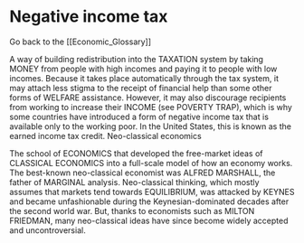 # Negative income tax

Go back to the [[Economic_Glossary]]


A way of building redistribution into the TAXATION system by taking MONEY from people with high incomes and paying it to people with low incomes. Because it takes place automatically through the tax system, it may attach less stigma to the receipt of financial help than some other forms of WELFARE assistance. However, it may also discourage recipients from working to increase their INCOME (see POVERTY TRAP), which is why some countries have introduced a form of negative income tax that is available only to the working poor. In the United States, this is known as the earned income tax credit.
Neo-classical economics

The school of ECONOMICS that developed the free-market ideas of CLASSICAL ECONOMICS into a full-scale model of how an economy works. The best-known neo-classical economist was ALFRED MARSHALL, the father of MARGINAL analysis. Neo-classical thinking, which mostly assumes that markets tend towards EQUILIBRIUM, was attacked by KEYNES and became unfashionable during the Keynesian-dominated decades after the second world war. But, thanks to economists such as MILTON FRIEDMAN, many neo-classical ideas have since become widely accepted and uncontroversial.

